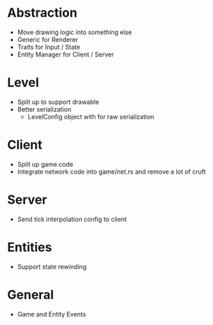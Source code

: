 # Abstraction

- Move drawing logic into something else
- Generic for Renderer
- Traits for Input / State
- Entity Manager for Client / Server



# Level 

- Split up to support drawable
- Better serialization 
    - LevelConfig object with for raw serialization

# Client

- Split up game code 
- Integrate network code into game/net.rs and remove a lot of cruft

# Server 

- Send tick interpolation config to client


# Entities

- Support state rewinding


# General

- Game and Entity Events

